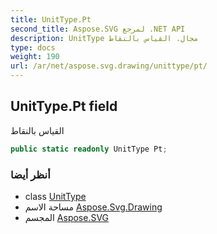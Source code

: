 ```yaml
---
title: UnitType.Pt
second_title: Aspose.SVG لمرجع .NET API
description: UnitType مجال. القياس بالنقاط
type: docs
weight: 190
url: /ar/net/aspose.svg.drawing/unittype/pt/
---
```

## UnitType.Pt field

القياس بالنقاط

```csharp
public static readonly UnitType Pt;
```

### أنظر أيضا

* class [UnitType](../)
* مساحة الاسم [Aspose.Svg.Drawing](../../unittype/)
* المجسم [Aspose.SVG](../../../)


